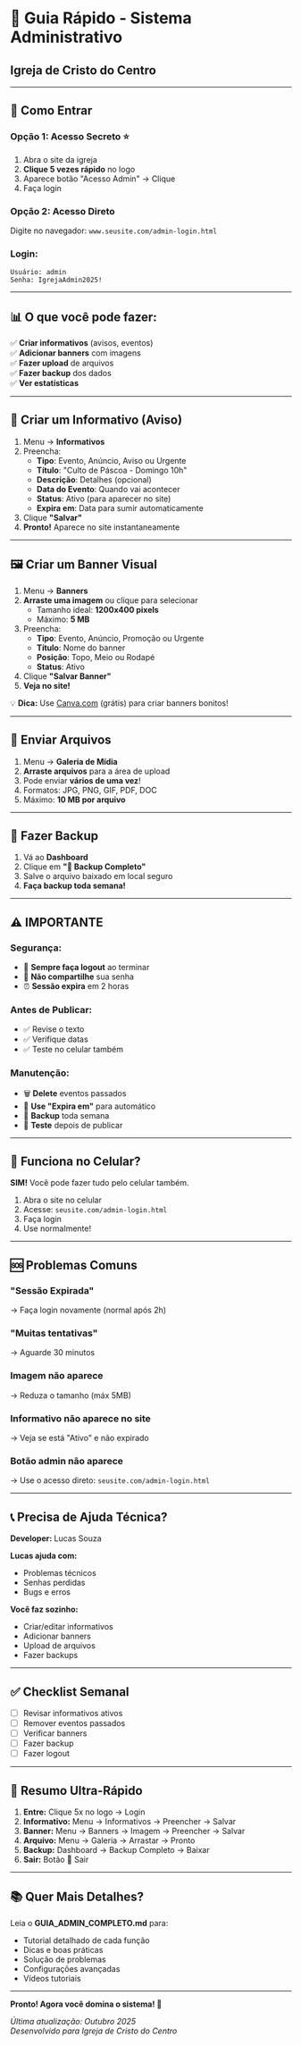# 🚀 Guia Rápido - Sistema Administrativo
## Igreja de Cristo do Centro

---

## 🔐 Como Entrar

### Opção 1: Acesso Secreto ⭐
1. Abra o site da igreja
2. **Clique 5 vezes rápido** no logo
3. Aparece botão "Acesso Admin" → Clique
4. Faça login

### Opção 2: Acesso Direto
Digite no navegador: `www.seusite.com/admin-login.html`

### Login:
```
Usuário: admin
Senha: IgrejaAdmin2025!
```

---

## 📊 O que você pode fazer:

✅ **Criar informativos** (avisos, eventos)  
✅ **Adicionar banners** com imagens  
✅ **Fazer upload** de arquivos  
✅ **Fazer backup** dos dados  
✅ **Ver estatísticas**  

---

## 📢 Criar um Informativo (Aviso)

1. Menu → **Informativos**
2. Preencha:
   - **Tipo**: Evento, Anúncio, Aviso ou Urgente
   - **Título**: "Culto de Páscoa - Domingo 10h"
   - **Descrição**: Detalhes (opcional)
   - **Data do Evento**: Quando vai acontecer
   - **Status**: Ativo (para aparecer no site)
   - **Expira em**: Data para sumir automaticamente
3. Clique **"Salvar"**
4. **Pronto!** Aparece no site instantaneamente

---

## 🖼️ Criar um Banner Visual

1. Menu → **Banners**
2. **Arraste uma imagem** ou clique para selecionar
   - Tamanho ideal: **1200x400 pixels**
   - Máximo: **5 MB**
3. Preencha:
   - **Tipo**: Evento, Anúncio, Promoção ou Urgente
   - **Título**: Nome do banner
   - **Posição**: Topo, Meio ou Rodapé
   - **Status**: Ativo
4. Clique **"Salvar Banner"**
5. **Veja no site!**

💡 **Dica:** Use [Canva.com](https://canva.com) (grátis) para criar banners bonitos!

---

## 📁 Enviar Arquivos

1. Menu → **Galeria de Mídia**
2. **Arraste arquivos** para a área de upload
3. Pode enviar **vários de uma vez**!
4. Formatos: JPG, PNG, GIF, PDF, DOC
5. Máximo: **10 MB por arquivo**

---

## 💾 Fazer Backup

1. Vá ao **Dashboard**
2. Clique em **"💾 Backup Completo"**
3. Salve o arquivo baixado em local seguro
4. **Faça backup toda semana!**

---

## ⚠️ IMPORTANTE

### Segurança:
- 🚪 **Sempre faça logout** ao terminar
- 🔐 **Não compartilhe** sua senha
- ⏰ **Sessão expira** em 2 horas

### Antes de Publicar:
- ✅ Revise o texto
- ✅ Verifique datas
- ✅ Teste no celular também

### Manutenção:
- 🗑️ **Delete** eventos passados
- 📅 **Use "Expira em"** para automático
- 💾 **Backup** toda semana
- 🔄 **Teste** depois de publicar

---

## 📱 Funciona no Celular?

**SIM!** Você pode fazer tudo pelo celular também.

1. Abra o site no celular
2. Acesse: `seusite.com/admin-login.html`
3. Faça login
4. Use normalmente!

---

## 🆘 Problemas Comuns

### "Sessão Expirada"
→ Faça login novamente (normal após 2h)

### "Muitas tentativas"
→ Aguarde 30 minutos

### Imagem não aparece
→ Reduza o tamanho (máx 5MB)

### Informativo não aparece no site
→ Veja se está "Ativo" e não expirado

### Botão admin não aparece
→ Use o acesso direto: `seusite.com/admin-login.html`

---

## 📞 Precisa de Ajuda Técnica?

**Developer:** Lucas Souza

**Lucas ajuda com:**
- Problemas técnicos
- Senhas perdidas
- Bugs e erros

**Você faz sozinho:**
- Criar/editar informativos
- Adicionar banners
- Upload de arquivos
- Fazer backups

---

## ✅ Checklist Semanal

- [ ] Revisar informativos ativos
- [ ] Remover eventos passados
- [ ] Verificar banners
- [ ] Fazer backup
- [ ] Fazer logout

---

## 🎯 Resumo Ultra-Rápido

1. **Entre:** Clique 5x no logo → Login
2. **Informativo:** Menu → Informativos → Preencher → Salvar
3. **Banner:** Menu → Banners → Imagem → Preencher → Salvar
4. **Arquivo:** Menu → Galeria → Arrastar → Pronto
5. **Backup:** Dashboard → Backup Completo → Baixar
6. **Sair:** Botão 🚪 Sair

---

## 📚 Quer Mais Detalhes?

Leia o **GUIA_ADMIN_COMPLETO.md** para:
- Tutorial detalhado de cada função
- Dicas e boas práticas
- Solução de problemas
- Configurações avançadas
- Vídeos tutoriais

---

**Pronto! Agora você domina o sistema! 🎉**

*Última atualização: Outubro 2025*  
*Desenvolvido para Igreja de Cristo do Centro*

